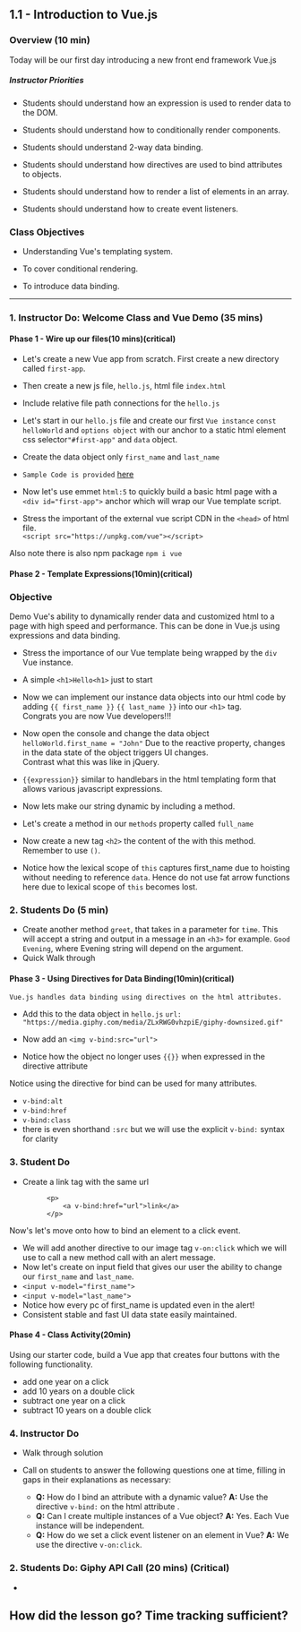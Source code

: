 ## 1.1 - Introduction to Vue.js 

### Overview (10 min)

Today will be our first day introducing a new front end framework Vue.js

<!-- Slide Show -->

<!-- `Summary: Complete activities 28-32 in Unit 19 & 1-6 in Unit 20` -->

##### Instructor Priorities

* Students should understand how an expression is used to render data to the DOM.

* Students should understand how to conditionally render components.

* Students should understand 2-way data binding.

* Students should understand how directives are used to bind attributes to objects.

* Students should understand how to render a list of elements in an array.

* Students should understand how to create event listeners.


### Class Objectives

* Understanding Vue's templating system.

* To cover conditional rendering.

* To introduce data binding.


- - -

### 1. Instructor Do: Welcome Class and Vue Demo (35 mins) 
#### Phase 1 - Wire up our files(10 mins)(critical)
* Let's create a new Vue app from scratch.  First create a new directory called `first-app`.  
* Then create a new js file, `hello.js`, html file `index.html` 

* Include relative file path connections for the `hello.js`  

* Let's start in our `hello.js` file and create our first `Vue instance` `const helloWorld` and `options object` with our anchor to a static html element css selector`"#first-app"` and `data` object.  

* Create the data object only `first_name` and `last_name`

* `Sample Code is provided` [here]("./first_app/hello.js")

* Now let's use emmet `html:5` to quickly build a basic html page with a `<div id="first-app">` anchor which will wrap our Vue template script.

* Stress the important of the external vue script CDN in the `<head>` of html file.  
`<script src="https://unpkg.com/vue"></script>`

Also note there is also npm package
`npm i vue`

#### Phase 2 - Template Expressions(10min)(critical)
###  Objective
Demo Vue's ability to dynamically render data and customized html to a page with high speed and performance.  This can be done in Vue.js using expressions and data binding.

* Stress the importance of our Vue template being wrapped by the `div` Vue instance. <br>

* A simple `<h1>Hello<h1>` just to start

* Now we can implement our instance data objects into our html code by adding 
 `{{ first_name }}` `{{ last_name }}` into our `<h1>` tag.  
 Congrats you are now Vue developers!!!

* Now open the console and change the data object
`helloWorld.first_name = "John"`
Due to the reactive property, changes in the data state of the object triggers UI changes.  
Contrast what this was like in jQuery.

 * `{{expression}}` similar to handlebars in the html templating form that allows various javascript expressions.

* Now lets make our string dynamic by including a method.

* Let's create a method in our `methods` property called `full_name`

* Now create a new tag `<h2>` the content of the  with this method.  Remember to use `()`.

* Notice how the lexical scope of `this` captures first_name due to hoisting without needing to reference `data`.  Hence do not use fat arrow functions here due to lexical scope of `this` becomes lost.

### 2. Students Do (5 min)

* Create another method `greet`, that takes in a parameter for `time`.  This will accept a string and output in a message in an `<h3>` for example.
`Good Evening`, where Evening string will depend on the argument.
* Quick Walk through


 #### Phase 3 - Using Directives for Data Binding(10min)(critical)
 `Vue.js handles data binding using directives on the html attributes.`

 * Add this to the data object in `hello.js`  `url: "https://media.giphy.com/media/ZLxRWG0vhzpiE/giphy-downsized.gif"`

 * Now add an `<img v-bind:src="url">`
 * Notice how the object no longer uses `{{}}` when expressed in the directive attribute

Notice using the directive for bind can be used for many attributes. 
* `v-bind:alt`
* `v-bind:href`
* `v-bind:class`
* there is even shorthand `:src` but we will use the explicit `v-bind:` syntax for clarity

### 3. Student Do
* Create a link tag with the same url 
            
            <p>
                <a v-bind:href="url">link</a>
            </p>

Now's let's move onto how to bind an element to a click event.

* We will add another directive to our image tag `v-on:click` which we will use to call a new method call with an alert message.
* Now let's create on input field that gives our user the ability to change our `first_name` and `last_name`. 
* `<input v-model="first_name">`
* `<input v-model="last_name">`
* Notice how every pc of first_name is updated even in the alert!
* Consistent stable and fast UI data state easily maintained.

#### Phase 4 - Class Activity(20min)
Using our starter code, build a Vue app that creates four buttons with the following functionality.
* add one year on a click
* add 10 years on a double click
* subtract one year on a click
* subtract 10 years on a double click

### 4. Instructor Do
* Walk through solution

* Call on students to answer the following questions one at time, filling in gaps in their explanations as necessary:

  * **Q:** How do I bind an attribute with a dynamic value?
    **A:** Use the directive `v-bind:` on the html attribute .
  * **Q:** Can I create multiple instances of a Vue object?
    **A:** Yes.  Each Vue instance will be independent. 
  * **Q:** How do we set a click event listener on an element in Vue?
    **A:** We use the directive `v-on:click`.

### 2. Students Do: Giphy API Call (20 mins) (Critical)

*

## How did the lesson go?  Time tracking sufficient?
